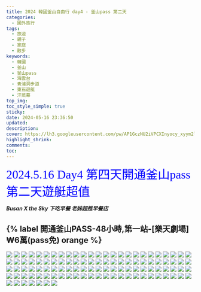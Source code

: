 ```yaml
---
title: 2024 韓國釜山自由行 day4 - 釜山pass 第二天
categories:
  - 國外旅行
tags:
  - 旅遊
  - 親子
  - 家庭
  - 散步
keywords:
  - 韓國
  - 釜山
  - 釜山pass
  - 海雲台
  - 青浦洞步道
  - 東石遊艇
  - 汗蒸幕
top_img:
toc_style_simple: true
sticky: 
date: 2024-05-16 23:36:50
updated:
description:
cover: https://lh3.googleusercontent.com/pw/AP1GczNU2iVPCXInyocy_xyym2lUnKpQfg2CC7ynMT1VETCX8Cwr-CqsDYsw1TFpCV2OVD2sViYvxkvV5K-I8z7pL5mQ3QKHp3hKbB-Ji0iyS806XT5qPEGA=w1920-h1080
highlight_shrink:
comments:
toc:
---
```


<font face="標楷體" color="blue" size="6px">2024.5.16 Day4 第四天開通釜山pass 第二天遊艇超值</font>

<i class="fa fa-camera"> **Busan X the Sky 下吃早餐 老妹超推早餐店**</i>

## {% label 開通釜山PASS-48小時,第一站-[樂天劇場]₩6萬(pass免) orange %}

![](https://lh3.googleusercontent.com/pw/AP1GczP2nIyBURgx5ayq-GiRBmD04iptbL_VEzYkbLv-Vkv-2MfSjwKsXD_QAkWR2Rr6iR7Lm6b6CNtA2hNHb11EcTPj0PYJTJjI6wV7T1jD3tqmXbSrK3KY=w1920-h1080)
![](https://lh3.googleusercontent.com/pw/AP1GczNTd_UMW3j2P3UHR8dbXOcAFgigMkB6mBxwKtcVGeixLbwSSUDYMCo0uL9NI4x28AsFj7spl5oB-P53NpPfzsb9ubb2oTubMzTl0DeqIApjaVc8oLom=w1920-h1080)
![](https://lh3.googleusercontent.com/pw/AP1GczO5YzbsEXRaUa8srzvUNnrS1-hsAZpnl7e9o1-haqrdibUp9ldJa89UplGfkADmHwg1QSWpY8ZkGA8wDiib83KaE8-xMyiGTQ8Bwf1Tl0bkSYUpTvM2=w1920-h1080)
![](https://lh3.googleusercontent.com/pw/AP1GczOW_SrDZELA4TbPverJUuXbrmYjqNx1RGrhqh3B513F3VK8puV_dov7cK3KvgpWPIJHWnWBVBN0motqVtMSB-j8Frx5kqbumlLldqkPvQU1FiqcRXdo=w1920-h1080)
![](https://lh3.googleusercontent.com/pw/AP1GczOiCMr_Jx-5mkzlhFbbcHb2CcjTdwCnBOYDKVrGCTAO1eKW6Bx7OgWXneQ4utEqzzyVccdctFujTsQ2jwJ5E36iA550iI3fFPLzgFEviphr18MR0hIl=w1920-h1080)
![](https://lh3.googleusercontent.com/pw/AP1GczM4tC5EljaBr8R72r1SfpOxxX21a9yH6KOkkVChmxWIt0WbtIOePi3mOC8OvdG7aqamjezN-Qe-5D8k7C87Y6Ikdq_vMQCL0NxS9qF-Tkhl8Hsf08my=w1920-h1080)
![](https://lh3.googleusercontent.com/pw/AP1GczMFhT3VLYTHvW_5-gCa9dFTh72-EaDtfJ463HOvU9PIvV9nhGaejPMWGwedLcRbDwMD0XnPDeuyLHg3aws6I1bGcptH98gZz8Pi3Rzibeb6dHdbR08W=w1920-h1080)
![](https://lh3.googleusercontent.com/pw/AP1GczOprJxYNv3cbFXJBWv1QtCCGhXDHv-Sh94TKpxARu8tmLzRnFOOnil-Dhp9NrDY5s1xpq6Kz3ydbNcTxP7INc5pzr2Fi5locdSy9g1hW3K_d-Y0Y-vt=w1920-h1080)
![](https://lh3.googleusercontent.com/pw/AP1GczPNr81nd_BLpI29Fgdy17Rp-uRIQr99ITu9ZDX6p8JOk4H8U3DE9Z9VY6Fif5vG2SQOiinjfz2e7izxxYYs9n9-BTiZW3Ji-sS2MhgGKOJ0Ay9kWhQX=w1920-h1080)
![](https://lh3.googleusercontent.com/pw/AP1GczNTe9YEoj0Wqe-jsw2_13M6C9Shy__3uifbV3FLyc2fjjZgjYapwhtzuDrNfZOWc4uztBPMCC7GoKmDKWTYYwVOyH2fCBMtrSEtxL9IYczh-k69tg--=w1920-h1080)
![](https://lh3.googleusercontent.com/pw/AP1GczNVckhMYp3rQvgcPlKGaf0Hl2YFeI8h-8ZbCTnqXUMlXT-UzG5I_CR-eEx335jxZzuo99-gu3fFidqhg7BSPiKHyHT2o8o0Zlm7CIKdfP0Jx2EsAoQC=w1920-h1080)
![](https://lh3.googleusercontent.com/pw/AP1GczOkEd8GSg3oPWkEJ53YfZ_I9GgVTwM4aJOh5fha_ZyuWfqt9irXtCSiD8MpSQ7YK-jrtaqdEnVegqa8VKErJmrSKaObj2tG-uyMEHfoMor5Mb07Y9gu=w1920-h1080)
![](https://lh3.googleusercontent.com/pw/AP1GczPvuTgpwxbcQHs20LX0kx8oPWhFPWsAzjlorsR-zj0zhYcyF13rghR9_pfwNIRigt0ExWJPMp5J3SrhRSlHtxKH18aPDfyZUiyeNeCafBUSWDLhl0y1=w1920-h1080)
![](https://lh3.googleusercontent.com/pw/AP1GczNKaDUJv3X1j6sIw0s7ghlRtUyYe0OhPguZuXsiNXL9lBiB3nI6ygg2UBqNTsnvoV2cZo5Zwnpw59cfNVhL7EuCeui_3rcnL1C9nFHdCHhyRKQZlGLp=w1920-h1080)
![](https://lh3.googleusercontent.com/pw/AP1GczPZLFl0FJlPvOpToC4LsR0SbPrXiU_Huj2MuNhUxNTZoemwAvVQ3To3gKefShvOuWAgBnemkvyKF8TJ7gjan4MRbnwqwigarp0DW7HUEN1Yj2hFiusU=w1920-h1080)
![](https://lh3.googleusercontent.com/pw/AP1GczPUBesBcHuK0pisE8MHW_8fd5-ynfUDhK9U4_xkY20rhVKrP_0FSN5bd5cLtPrZWwqMneI36sCjTmU0_QmlhQRCpIfTeRK4CZmfa5VAsF3Pe9JuH0jf=w1920-h1080)
![](https://lh3.googleusercontent.com/pw/AP1GczNQmVJcdkQgrHX7354px5LeJbILfyFQE-bPSAoZOTlFj19yekZjsDZ_HOJj2idFBTcUIL41yTV_CRZfbXkcYw-jPR0g10XlqCBqK5sj-RZIc0Z_ffwg=w1920-h1080)
![](https://lh3.googleusercontent.com/pw/AP1GczOO5_7ZYe_MIWtM9YURLAo9pXX60sE3oZ8NBQjWbnHg9b21cPI0NuNMdy87U5Nm3qa2_i5SHEk4odXk1oOVVbrw2VSjSjs3ke168LGYAgy1bakZZ37s=w1920-h1080)
![](https://lh3.googleusercontent.com/pw/AP1GczMbippoD9MfU3Z4axWVcV_9sHegOCr5k-S-c62LKHD0-d7HJig8PtyUgHwURF7hXZnqy_QW1BeVgTIq6C_kg7C5aXUlyu_uH4a7HCmdI-4DLv35-l_A=w1920-h1080)
![](https://lh3.googleusercontent.com/pw/AP1GczOWXfEC0Bivg9Pg1txW3Ypvx583oM4qvz9EacMF-L6GXQIzjNfVV4DIpgQAf3hhQguiqx9ghFCS9XSYynbToARw5CqA6Kxnj9aKhNMj25d0YCwJPGke=w1920-h1080)
![](https://lh3.googleusercontent.com/pw/AP1GczMeF6AmDtYtT4jqm92jlnthoo4WlZTWVSs_U2Oani0vXkbkaQ8ZiNWti_R3-N8CLeuAyGoyN2iwKBE2o2jhPSA3AnqhmClflPxF5An2t0U7SbvwhntI=w1920-h1080)
![](https://lh3.googleusercontent.com/pw/AP1GczMXdhI5vT2oBIdTEMwlytpI8PD_vxRmASXWYL0V7kuvDWMjEk9TXwJHkm6Eap9-nSpAfumLri-ktgKiFpC2M-Fxe6kYNeFlsE-fvQYQH0QtHeoWkzlY=w1920-h1080)
![](https://lh3.googleusercontent.com/pw/AP1GczPLWBKjxgZkF_uidegCpZsuEv1qeIujHyDaHJMLWNQ9CpCk2YueHqsc7ApHxsND6CgV4V_eBxVeuTXTU4lLq-C1MV8SxOcdh0fJHd7UxtCfiIZNFuJT=w1920-h1080)
![](https://lh3.googleusercontent.com/pw/AP1GczO8Agmty4VPIcE91z20l8CrX6K_Hom1rbM2O4mCP6N3ceUu5Qrae5Q5-iV2Kg1ajA4Wp25VqcnRb9mHAsXU9dEP9EDaWbuxunKJpZi6KUTRAdCNMwZC=w1920-h1080)
![](https://lh3.googleusercontent.com/pw/AP1GczNEe2W4Z3he09HY41HfeCW_W-BOVuLe6-1Zgqpmn9xZFjaax6JhbJYL6wyQvfx8sMnq48PeCde5hNmKKtqLnXeKfl_gBbwQwN20jRPtC_W5V140RNvC=w1920-h1080)
![](https://lh3.googleusercontent.com/pw/AP1GczOw8whzncRItPWq3Xm1fMXN5R2ldN8Q0smgaHS8nFYC8LTOH6og9U0Gz-6zqtDDRxuG2K5pXyP5m939VUbomNnZ11Ujx_Qu6QG7NHNd975HbAu35HzB=w1920-h1080)
![](https://lh3.googleusercontent.com/pw/AP1GczMANHRabuL_fPvnWF7fXdi01liDnt3bIICOopuFbmnqpMkU4FV6o_pMPetnNevHps3ELwNNnZnzRnW0Vo5mgoCfMfTYqJKeyes55KDk7x0eSW38KwqV=w1920-h1080)
![](https://lh3.googleusercontent.com/pw/AP1GczMeO0a5AVCWcxwTOizsfIRWOA7QTrRzFSh4eIy6yX-KrxEfcAzR8dsFpV9Z1B56Ps711wdFJkRBf5HGwoWb4TSV5uWuy_OjRzNOELyG1epd5Mhd9cnS=w1920-h1080)
![](https://lh3.googleusercontent.com/pw/AP1GczNr0YzMVwpxfF3E1BF4zijyODs-E_LVMm2-5_wTWUe9RLjIqwPzUc5QJgzGSYREPL18w1zpMlpYSgj3zGgx5lfU9h9Y82rLFrwNE1AsDBNvVuZJwRhz=w1920-h1080)
![](https://lh3.googleusercontent.com/pw/AP1GczPN56Adt-9MttBZhX6rd-EsppznUaR4yvNdPGD3_uumhPGi92zOYt7ibzvniAlTIIBX6vgAvzMgcPulA2WGpulMtSSp9pLpzks6iAEt0us_OxynbIX1=w1920-h1080)
![](https://lh3.googleusercontent.com/pw/AP1GczPhD367TCOy3y8eb3VHUxXwj3BgQBWup08a-PH-7mpFXkIX3nMVWreetKnYn78cAsU85drzcDRcS-vpsRiJIiDLS2xt5m4KTBdYSU37b4bQNoApawYq=w1920-h1080)
![](https://lh3.googleusercontent.com/pw/AP1GczOVH86W6eZIv2c1ea3j2O9qvX97HuACoXnWREHxwcA79ZFSfdTiMPvc4c1_X4BvzbwAudq13nYMhX8XfPzhK9n6-gF_hQ4ldW9OMLjB52uZ0cGpRz1v=w1920-h1080)
![](https://lh3.googleusercontent.com/pw/AP1GczMOCwtxmm6g15gV6JfiwPjdDf-Z7Bs3XdhEkDSgg7U44twNWaFlld3q6u7P0yXDdGea3BKCnjctgI91r5cNs-gvJmcpsJ_91kA9PqxHvyYReaxvgrF0=w1920-h1080)
![](https://lh3.googleusercontent.com/pw/AP1GczMi6so-Cnr0JXuT4lplUOFyqOFLozeK287hWUf7utOzWL1klGJGpQ5Ej_uPHplTsjDzY-G6B-V-_6mVtg-yNDm2OU7MptHgaFbxeu9nXDyl5KhiFWUG=w1920-h1080)
![](https://lh3.googleusercontent.com/pw/AP1GczPj88fg6KfQDS1I9RICsk_XzHnjhSS3lIubUKe-t8uV-fDYPHRJdXAa2oNpjjh57RBE7eMrefJg6bF7nFPyqagbz23zFy8wgVR1DubAPuzdHL-9MYAY=w1920-h1080)
![](https://lh3.googleusercontent.com/pw/AP1GczO0Q178mP_qcikfijZUGbINn44zWCiISqyW-tAuK9bVVsdFftXPXOLGhKCVTA_V7xJan9_SF252lC1aBCZ1nLO_rjLhJi2ZVbi1DbwPkls1WGlutWAN=w1920-h1080)
![](https://lh3.googleusercontent.com/pw/AP1GczOJokqaIJ9IVtGTrUcGTgAdoliDs9s7UxKtcW5XZ8UvGsXLgg28mgDRBGjeli5Qg9Uy34oIgOLqLsqaIXfjcYYHJNaSjwACHeO9fQ0idBRvDjTZtzPn=w1920-h1080)
![](https://lh3.googleusercontent.com/pw/AP1GczPKJq7RL21O2mGhFNXhOLTa53hpaFqE1Tm2btCx2AlhghTmxT3eW521WBAMPbF5gArHa-nXOfI0muhcvMSKrZcIHJs_bIgWxkGrD8SNRcrBUWphhFZU=w1920-h1080)
![](https://lh3.googleusercontent.com/pw/AP1GczOLgAQCGhUJXW25oW1UXHYNsrVQAdbY4VfobdpIZP0pjpd94izC3-3txd8QPtT8CptbeERmZOVoLU4wMa_GYTpv-yO7puoHDi41WI_JL58hmIaV2B33=w1920-h1080)
![](https://lh3.googleusercontent.com/pw/AP1GczOuL5aZmXYOLjh40Oxy92xNyDwtE0B8efAPmPNlzvDmhiwMSuYrPui2squMRisXHTT3AymH8MmCUGy0VmGPY6aqFRcYTh_ghUwukMjc8qtAegabfAid=w1920-h1080)
![](https://lh3.googleusercontent.com/pw/AP1GczNruQzL6l0lgL-qytvE84TnUbVMkyD8HibXSYEjgadphhyiRM9D-vepYdSzlc4u5xqX4JPJNp3DXhJWft_B53ooVgeof3Mrk34D2GJgcEOkYo8F3iY2=w1920-h1080)
![](https://lh3.googleusercontent.com/pw/AP1GczP4k0KUq1_47qVfPLY1ccItoRa_6wdDeS5ZEi1tNtrOqXW5imG6BcouaCtMWUd3o-ZDlsMXqGBPlytDmorWodFEWwGvaPc2mzXwKLVIE0PYCkKvHzD7=w1920-h1080)
![](https://lh3.googleusercontent.com/pw/AP1GczO1n-Wk7y8s_5piJImQFk3ziGVHzwwsGdW_DUyVN24Diyqp0JWqMd7MWSObQvRRebcpflvbQisF9IJ5ukRJLjWrdYz26Jyoef_UkWuZExDrF_2wjqhX=w1920-h1080)
![](https://lh3.googleusercontent.com/pw/AP1GczPj5vFBqR5y_XRLPXvYFNgjGMHeOVFYOBJKmLQC1bKvxnTwqXwHr9_63A2tNky_zXKdYJziPZRPTzC9c7y1elh7EQSSEz5aX_g2nQYHVg0B1XiBsd-O=w1920-h1080)
![](https://lh3.googleusercontent.com/pw/AP1GczN8X4odt8L49A0oMtNRdQ6khkdDIOYnA5yaxprOdBzFZrWknUd1PKFKlyhX5mEAZcKV8W95b7qWlfKcG-Q_qg1TTWU3kPBBBmlmLe1t3enCwik8_ymz=w1920-h1080)
![](https://lh3.googleusercontent.com/pw/AP1GczPq5a2nALfjweTQeJwv4pvo1Is7kvxdrfPHgrZ4_RSPZ6QN4MH6DZGUbj5MiizcQotw9Q8d8RWWjmz1OFRxRBOpszWMpdA390G_EAhHUGwlccUFXqd1=w1920-h1080)
![](https://lh3.googleusercontent.com/pw/AP1GczNggyf5djFcnyDD5mscY79vmI50fPMoGfcfKYYpsdKgT_7KGYoGzZeSE0skGBwGFYwp0swf-g0UEEF0wPT8FicUKkm827Jv8_943uRVI-tFkF97velU=w1920-h1080)
![](https://lh3.googleusercontent.com/pw/AP1GczM_Rd4JhjiR_g9ORYZdmhwNvmENM2B8wLd_fHTvq8f21IAiUBcyzOztz-96f0VSEoOognFPK_vnPnUuyjVxRGK1PZz6ka1LDfsDowNltJckeZh_Ppzm=w1920-h1080)
![](https://lh3.googleusercontent.com/pw/AP1GczMVx5QLCahCxxqgwXpbzHOFK_vEB_mSf4_SwumknwMNoxux6GYEb0bldYXSbirgiB3SYKCXugjGHkxTF-ntWt-M83LjASxk63Cab7RM9RPvZDtvonfb=w1920-h1080)
![](https://lh3.googleusercontent.com/pw/AP1GczPsFbDx0j2R0hKztoF71R_znTHgHmZIUbE2dFNR3CdLwCPfaxbeujQ4BL26jFvLUImPEqSe6cwki7_zIK_wD9MFEiNGcKzGYSM5uY13rxiOgQMkF_lC=w1920-h1080)
![](https://lh3.googleusercontent.com/pw/AP1GczMIfzthFpw4O5xTWs3ZFQH6cSpSa1mzlyZuJ-sNFrNszIGukG4SLmZzvOi0qlONMsFZPKb0g30ELl7wJ7bP__1kgXCOkPM9dRjNJDw9NcyVBBgAcLAR=w1920-h1080)
![](https://lh3.googleusercontent.com/pw/AP1GczNEtrM-diKxrO1_-epfJ-4pUGUGnN3Q9JZYpzolEAdB7LVZKeXSA7of5jIRPg1r3m6nvsu4IztASS0RzlZEwUMYTXLlm2xDUPADr5eI21x1U1ycdcoW=w1920-h1080)
![](https://lh3.googleusercontent.com/pw/AP1GczPdeWIPw6c12OxB-sx1Odwk7HdCV49MWb8LzTcjgJCVfYdScnXoBpLBpbGS300YDY5OZ20GFOCIyG1yb-BYXt505RGGzrePmp77MhjE0dS4VA9Wye2w=w1920-h1080)
![](https://lh3.googleusercontent.com/pw/AP1GczPKabK9kbOXv34gESM2jTpNz6Xe9F9-76WKi1Rvh6ZRD8gAIIu10VKJh6pwNPnJYp4nW3oyxH_6uJva1Tm9b7Fa87RJSGEk3mTpCM-4txFkOrnvZ_0I=w1920-h1080)
![](https://lh3.googleusercontent.com/pw/AP1GczN6kuN--rSJL0Namw4YFujZ1eVQO-E0SekD4RhMDadMhcruUfTCwItYeEd4mGEnCf0e7GZzqYdHkkaMxvZp9DDmtnbwMoQ1pV-pVb4TZ1hyEAfCuA_I=w1920-h1080)
![](https://lh3.googleusercontent.com/pw/AP1GczPkZ7aANAKDPSIGlBWeFU6DMKrIy6CwbK5N11tfq0fV_cYgW0OTBnc_OZRaDd8NjjQjZnN3tXTkhlBlbT-9LgAHxnZ19LxLq2Q6xRyRRlC5O_NwIIlq=w1920-h1080)
![](https://lh3.googleusercontent.com/pw/AP1GczMWM0Fz4CG3Pn4-mgeHq_Poe3eTsxD4xowUstqyccfqZ7iieDkt10BF6nMvSij3Vi0qiEn3HkPf0QI4uZ53iF43AlbHDAY0jva1N3fMTKp3hCwvPb2o=w1920-h1080)
![](https://lh3.googleusercontent.com/pw/AP1GczPG6OBS6rGHSUSRoqZQIpXr9eddR6W_-_UxmJUNf_bZEFAdDo0Npc3zgu8JcDacXyw1jk-CKrpJy_nNZojWRscXBvf73XPtIlLmlCXnOZJ10BV5QDIf=w1920-h1080)
![](https://lh3.googleusercontent.com/pw/AP1GczPYpOvSzJrceM96g46IW7gvbLsQKQjGeIHApabtnIIDCr-PkaKB48Y-WpUI47aby1eU0sgOvACDyd64mdFDgRl7Z1A1g0ED1j-GX9WGBI_BdNIYfsIv=w1920-h1080)
![](https://lh3.googleusercontent.com/pw/AP1GczPsLgMLB8ApjYEqnl_H9kdVceT1Uq3BXGrltGt_xJTCSJSe94qjKLgqgejEvt62bWSIcNpE9bLp0OPEasdK31neXWkCbaXd7t7t99BzsOIpA8KJg8Xf=w1920-h1080)
![](https://lh3.googleusercontent.com/pw/AP1GczMbdOGGlqmx2sWX65obIgFk3GnCifNHGhM3chtZSr401SXgzSoY4RjJEAxRgfxNcq48lBJDeL26tXbotxMFw7vuPIDVk_4RxWnkTTDL5PEtHbb0YtSD=w1920-h1080)
![](https://lh3.googleusercontent.com/pw/AP1GczOMR0GaN7-_DyfTF4kiNA_ccu9mXmV0Dx_qcZUHWHuYC78Hn1QC7FCdjN-TmAWRyNRBKYopOkmQOdmuG7TJjP2U_Ho5gtw3etk0PkyYAKUMFfa0on5X=w1920-h1080)
![](https://lh3.googleusercontent.com/pw/AP1GczOO2aCZ9EQm-G5CT1xbIrWpoR1gf_ZEHx-JpS9iLcXUbXhB7b0KgAady95sypEAQ3h5ZFRTlnYMUFk-1GLJDeSaqeYcnyw37f1l9XzK6Obx6BXZekzh=w1920-h1080)
![](https://lh3.googleusercontent.com/pw/AP1GczMHykDWkaN5_pl_zlnW6JsXfTc0mv1HazjbPWcYeeDTl-LcKzMQJ0ewmqQwMnzh31eKaVWWBY-b-Izi7Ghw_MFYkem9A2AYmq_m9iTI6JFy8RKh8wAL=w1920-h1080)
![](https://lh3.googleusercontent.com/pw/AP1GczMpn842Tz7aopMMZApNVvRtJwDt6KDz0MNOGRMknSicwzZMk7BKKFS_AQj-diVDGlGWYRPMGxNfO_gbQjkfZiDUmQ11BVjFJLjijDYRubgO1NqxLNyK=w1920-h1080)
![](https://lh3.googleusercontent.com/pw/AP1GczMFEgI5lGU-cTkrKpqi4m6j3nzM7bj89WRFQi19LhkXK4XecabVRlBNaeYD4YYbv8enVojYaqIukvz9yXA8BuhcvTRsVjA3VKilrVZg7yXh_5WvnaoD=w1920-h1080)
![](https://lh3.googleusercontent.com/pw/AP1GczM47q35VNZtbRdoE91FcXvvc37QRACvIzsU0OjQOIs2Q1_NWDyRRyA12RgpC8X-YP69I4Wo7GxmMPkGje7I0wab__hu6e1neaNakNjEKfC-GrMWxicO=w1920-h1080)
![](https://lh3.googleusercontent.com/pw/AP1GczMeiYaRdGir-B6a6GJ-2UmtNSxS5Loiby1kGzpIHYTgtY9TYd6QkcKhQoRUoblsWo7f_NWFojAcENkZIKYVdcD6652k0dlH9ceKmxNdWX3kBftGSiZm=w1920-h1080)
![](https://lh3.googleusercontent.com/pw/AP1GczNU2iVPCXInyocy_xyym2lUnKpQfg2CC7ynMT1VETCX8Cwr-CqsDYsw1TFpCV2OVD2sViYvxkvV5K-I8z7pL5mQ3QKHp3hKbB-Ji0iyS806XT5qPEGA=w1920-h1080)
![](https://lh3.googleusercontent.com/pw/AP1GczNajn8Ub8qQJ9pcISEeYMhUxHjj4nQUV3zuOTNQ1QoHQslAq5vAob9gl5X07t0t-MyohoGYRUY0vtDsLIY6vNFVO-W6m6SwxGjeIkf-E39Sj2LxzY2S=w1920-h1080)
![](https://lh3.googleusercontent.com/pw/AP1GczNlkUghCULXzoCn0KPP3SCq8ViwMG1wout5JijvOmRNmJgoxSwMNMv5rcnr4Qg3BXm3lyACefbU402MMloxhUP1d0kSIOIGxLa9KF8zto5ip92BjHNO=w1920-h1080)
![](https://lh3.googleusercontent.com/pw/AP1GczN8GSE7UpV-tQcNd8MeN1ZKs8xjPd2XtaihdFWjwDuL8Uu-r6wTMUmi23yimHJpgJ2v1fYeo7k036gsdoDXMGGAmLzpKR8S1B1IJncBMzjwPqn-JEvD=w1920-h1080)
![](https://lh3.googleusercontent.com/pw/AP1GczNPBZo4Hk-u7vy-8hbTmGKwmMEZKKteakS10HR5BzjRTYL-CSZzzDvatkh1_g781uR3z1vJBIuzYdJJUbYaMi-3f03UYmBz3mVFFAYsE2eaJeRJCAmX=w1920-h1080)
![](https://lh3.googleusercontent.com/pw/AP1GczN1Y4f_dfjd60vXg9RfEdWGLpvY7QUFis7b2Fj0l0zQjjTKcpT8pzhVDJ8W1QOTJUGmfICWQvP1WktyAcHTUFS2YkZ9gJGyG8Rw_jquDUe7WEiNMI8f=w1920-h1080)
![](https://lh3.googleusercontent.com/pw/AP1GczM41Iy84_F-zVlv2dKHRedGVlQapj3bhtfvbVy2YRPKdiAEdJrmQzpPptcP2QJq0RogUFvyFlq5Uw2hVNOVWckz8YxyretfgmtrJMPklsL70MX1cqf3=w1920-h1080)
![](https://lh3.googleusercontent.com/pw/AP1GczPRYPgX10kk0Vk43dAbGLEHieO-DE7GTlnPVBGDekq4n5a2Insyg_5RzSo7A9VOkj0PdfuL7tAk0I_yf71zaAv85RPoUeZAkL1Rg40heW88gRJBxbB0=w1920-h1080)
![](https://lh3.googleusercontent.com/pw/AP1GczMwX5qSKSm0HyEZ2xANB-Hm2Su3UY1ORdTXfMBdrrwjCeDAETpjswJwTbROmDD9MJQdu-TYKis8zGhi_L-F1gqxswp9YszdtfMx6cdfQfyC6m62OZA-=w1920-h1080)
![](https://lh3.googleusercontent.com/pw/AP1GczMMS04y5O4loyA7YA9jLNH7-HYhcq3nj_PrYgSYyvFz52xP_mZR6favNKfpdRx8ubdDBHBIIidF-ffYBd03Ad9RY8ICM3xjSHUj0pBOphK8uVxIkwL9=w1920-h1080)
![](https://lh3.googleusercontent.com/pw/AP1GczM5ReAp3HgfNX_5TiJtAN2fiPjkbNjjOxscsFYlLQtVrKJeVSyL7njrSNpaYnk1BIpsErOqHrHaHL2ZTz4wR5uYM9cjuDaJlqSZmxn8f5QSBvc6z-Bz=w1920-h1080)
![](https://lh3.googleusercontent.com/pw/AP1GczOp2BSk4WuUuT-MWlsrZ0md1X8S8z1FCnyhiWKL9nm3nAvmNcDzhG6g2Ut8g7Omzezj61A50B2FaL3ZiN0oMNYqVdlY3NvfzO_cHl07pgu84iMzP11v=w1920-h1080)
![](https://lh3.googleusercontent.com/pw/AP1GczPc17NndRDe-py3Gt7YWcqJmwGsi2Uz97v2Tf0oCJ48ywwRFAVzSefhEDCG2IAp_2X88SwEVNEmAAAe1fiOFUC-DAEg7ZgDS-wY9LG_DryOvja8jOh-=w1920-h1080)
![](https://lh3.googleusercontent.com/pw/AP1GczOtDnWDOIQxzzXc65cdjVjBzkEWMXe8T1c0WwJKvM9Oz2VlqskT8aZBKfsMHDCDJf_ZtpS29o_DNw-QWu8PDx2pGTC_DecAZfaB4o7yC5HWSvoMocCl=w1920-h1080)
![](https://lh3.googleusercontent.com/pw/AP1GczMfsQASFX813x-F4OQmnAqRTI-dlMAcP300JxVumk7aPiwYe5_tSR4-JUGC8uJutV8vGW5q10k4XjJABPCJViednvjGn8Use33Ae2aodFPVmaPOCrsJ=w1920-h1080)
![](https://lh3.googleusercontent.com/pw/AP1GczMoAtFnLJf7R14zwi4iFb2XzqpC0N_AGOz0coDjss1fFlGAZnHnht4bh8ghXWZSpqLsk0kcpP_pvCYxv_kzQcYK6fFz9K7GznXA7oV_aHEDZAjYyPgT=w1920-h1080)
![](https://lh3.googleusercontent.com/pw/AP1GczOvDNxWSOEqU5_mulLXiOXg6T2Mggg1KV2sGXkIt6KnN-ONzIuL3HE0yTx2y4EHJFGespvP3MuHbE494ZBYmIFsp7RnjsO3fs3oAa3TRWe75E0-M32d=w1920-h1080)
![](https://lh3.googleusercontent.com/pw/AP1GczP4YscxvDM1LYr0A7MBPa906bqRaCT0IcvJ1hKv5Mel8vpNYmfGt3CvZkKcNFliZstBgMHFThh9WbvkQmagtHCEZbmqFlgG1CO25CyLKj3gplnoSsIr=w1920-h1080)
![](https://lh3.googleusercontent.com/pw/AP1GczNA-rJHql2YNFmRfZekZ65uYmmOTHj4WVk4xkwNoXmjBYFJtAZRohF8v53hAQr0DqTrwiLorC-wXncT2cCEOHzjIf8E5aMdATQLcCPhW7wl2La1aZCG=w1920-h1080)
![](https://lh3.googleusercontent.com/pw/AP1GczOZNtOkEgKbu-_OnDutYD0iIxq6KBKWzN7KGmUqc6Eec34MyAzcUMloZQL-I4mivmSk4-71LWHKkSmX7MiEW92M19SmgZUKZFkScPezhvuXYdH9iWWE=w1920-h1080)
![](https://lh3.googleusercontent.com/pw/AP1GczM0kBcE1rhqPm0HD8a69lGXJiWHyT1W0AU2tJgvAa2LOh5Ti8GTrFChBLaFjwvjAubmpopPefzHrgfoKdjIvAg4zkc7iUjVQERER2BJl9BSPVUHSYYX=w1920-h1080)
![](https://lh3.googleusercontent.com/pw/AP1GczMGStBwqlCij127GF8iEeQuKgeydNnbLtaBp69FpoPiPzW0KSkYaZnrxjObTVmgKsRS4Q4lFLRBEyYP7rGT-q9g9x7fcI0jxzA0ba7mrhcgjqI6pW9b=w1920-h1080)
![](https://lh3.googleusercontent.com/pw/AP1GczOMDmVYR_txNotL4jOCQbaHcGd5FFiaBXHYFjvtLBTnEmsxCWa7daL8FBsK7-4Gvq6lYcghBGyC7zQQZQI_vGh9lRe4OW6qXnitXPZnVwugalHymXVI=w1920-h1080)
![](https://lh3.googleusercontent.com/pw/AP1GczMGenDFcNilp79wwcBrtMHRLJySiV2BmE64WTetAohGtgCSnKQ4j177oztsQLMvjhxiMmjdWgwfzThYvlgJdrDEISnkaOqe4t3IuNhJ04DOPke_eDa1=w1920-h1080)
![](https://lh3.googleusercontent.com/pw/AP1GczMrqlPyXDWBTHjTC6FVyHkx0Jz5ndtZm-tHg_YnxBB9_aL7ZLk7hc-CbdKdlOuOoI4twLxtKtyftSugcBdK5DvbO9AAryCICGtHvufBgVA85afM4vXN=w1920-h1080)
![](https://lh3.googleusercontent.com/pw/AP1GczPpjiLC5IzcHuasnoiNPuWgdwzX62QE4_fXs4Mylgxe4CfxXibyOr0BLQDzjI5p-1hpzlwo76bLGIutBXD2Qv6sw0HbziRuaAJJEn-fVDHF2CBxahD_=w1920-h1080)
![](https://lh3.googleusercontent.com/pw/AP1GczPsu8ZSUd0RH-M0tdk7dGOzH-AjPK_W6wsXttC2LLTTHg0U_n7v-RYirCoN7SxlOj4EqLUeMOPvH8kAfWHgLuE4zeMIPOitLSFJNVJ4S-soQoX0dcYa=w1920-h1080)
![](https://lh3.googleusercontent.com/pw/AP1GczM5jCZsHHTjh2M_ik9KRzsp6s3bheyIasA9z84iRX1nj4wGJ3-K9WxhoiDVhkSFSLndPWvoQQIRfhBLDrxNzEKexvXyx2mYrbWCqnjQ062IEc4i1MFn=w1920-h1080)
![](https://lh3.googleusercontent.com/pw/AP1GczOtYFxvooTsHBhq7uTuTi5OHuwP834NX23Y3y78jME8uIG10XOls69W-mNLFRJ7AkRAaw_nm2suj5HeY8Wv3qjvNcJyCFzx-wsVgF2t3yZNbf4QPjhV=w1920-h1080)
![](https://lh3.googleusercontent.com/pw/AP1GczOFFtbEXmmFHvRM-anQoUxj1ru4vySZQVc9WYVDLAVpdV6AnHzVunBh8Pz0i2yWC_fG8_TGKtDfmL_pSwrZK_Jk0zU_godL_3YQR9gx3HkLlp2Nzvkq=w1920-h1080)
![](https://lh3.googleusercontent.com/pw/AP1GczPFhhs8ALZldsoU48ZiLXjdDz9dNr9-BgflkSpUBoj8D0TaLFloEhkrJqYwOuByTS7vxx2nschuemNHUoTg4d0nW4UC7mt_kqYSEFdHZTK8tRrUenZ8=w1920-h1080)
![](https://lh3.googleusercontent.com/pw/AP1GczNp3QpyJbJuKhd68-YhyskGzgJZs5mLggkukdg2xgYGUmZzrg_8NIAVDArrhNSJoJFF0anIFVCDyBrfUW-Akst9fpVjwhx5_lkXi4hgqDqQV9OCNWHX=w1920-h1080)
![](https://lh3.googleusercontent.com/pw/AP1GczPj20pWlxHRsVRJhA9TImrm_Nj1RFQkXBlWLafq58CUmo3_FBJ4vwEGktXOBFNYL_5dYJvTUlbsnMQpZcki1vV9pu8o7XSGXKxqh4P_-fPoShCfbcps=w1920-h1080)
![](https://lh3.googleusercontent.com/pw/AP1GczP7ULP1o9G1SL-rFAKu4IvpRIg7jSmyaXv_MT-2M3kcfd4tLugSQ9qAdvhax1bgCfmmKVPth3XneMmSUO05ZX3gGLCVKUDizSnxkRQRmFXSvChO9FZ5=w1920-h1080)
![](https://lh3.googleusercontent.com/pw/AP1GczMP_vpEq1bZE0be-s01NIBWhgOPLwwUz2D77T4mLc5u4O9EN9wMuztL5oUYzfUqlkQkk67Ripj1eMFT_uQNG3QjsZlY3X8gZT93CHHybCWxSAGOkmGm=w1920-h1080)
![](https://lh3.googleusercontent.com/pw/AP1GczPhVcrVvGwXyIF2Kwf8KfFq2Fc3DK2BYZGJztCiAtUKseW9JJUbwP92ERSm2CTV-tB4kaODh-2I_79YnP9tyCk5bLgy09x655AyzsIiDC86CvvHFeKJ=w1920-h1080)
![](https://lh3.googleusercontent.com/pw/AP1GczMSNRDTaDmttxHrY37cSWajGOFfx_lROFmFnAN4op5MTG09_yxvQqxcB82_yVW697_kNpu2qcCkGeZ-b8qqJfHYQU_sD2ethONncZw9t3Vy2tM81GJq=w1920-h1080)
![](https://lh3.googleusercontent.com/pw/AP1GczNGV17laupZoebtMDuSKN1AJs52_kQ__JcQQCkR4eyniDjKQMpiJYrcJv4uqjUJ5hj6wGP0LNNWu09NrAtOlhR-c6coJuRCLdgoJpPQp3P-jlmpYnrV=w1920-h1080)
![](https://lh3.googleusercontent.com/pw/AP1GczOws3hy5v5wfwSX1tU1HbUP5MnsRL7lt_nkl96_GCn0oLY9BOVL-6uexw1v-dwrI_Xo2Ia_ZuxsCe8BQtzX00WZr_Pgp-zxMyRiJZAr4-PgZktLOgdW=w1920-h1080)
